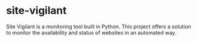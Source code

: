 # site-vigilant
Site Vigilant is a monitoring tool built in Python. This project offers a solution to monitor the availability and status of websites in an automated way.
